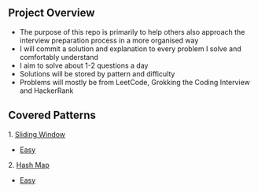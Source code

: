 ## Project Overview

- The purpose of this repo is primarily to help others also approach the interview preparation process in a more organised way
- I will commit a solution and explanation to every problem I solve and comfortably understand
- I aim to solve about 1-2 questions a day
- Solutions will be stored by pattern and difficulty
- Problems will mostly be from LeetCode, Grokking the Coding Interview and HackerRank

## Covered Patterns

1\. [Sliding Window](https://github.com/Kieran-Arul/interview-prep/tree/main/src/com/kieran/slidingWindow)

  - [Easy](https://github.com/Kieran-Arul/interview-prep/tree/main/src/com/kieran/slidingwindow/easy)

2\. [Hash Map](https://github.com/Kieran-Arul/interview-prep/tree/main/src/com/kieran/hashMap)

  - [Easy](https://github.com/Kieran-Arul/interview-prep/tree/main/src/com/kieran/hashmap/easy)
